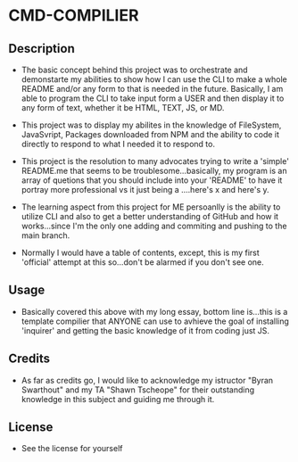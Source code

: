 # CMD-COMPILIER

## Description

- The basic concept behind this project was to orchestrate and demonstarte my abilities to show how I can use the CLI to make a whole README and/or any form to that is needed in the future. Basically, I am able to program the CLI to take input form a USER and then display it to any form of text, whether it be HTML, TEXT, JS, or MD. 

- This project was to display my abilites in the knowledge of FileSystem, JavaSvript, Packages downloaded from NPM and the ability to code it directly to respond to what I needed it to respond to.

- This project is the resolution to many advocates trying to write a 'simple' README.me that seems to be troublesome...basically, my program is an array of quetions that you should include into your 'README' to have it portray more professional vs it just being a ....here's x and here's y. 

- The learning aspect from this project for ME persoanlly is the ability to utilize CLI and also to get a better understanding of GitHub and how it works...since I'm the only one adding and commiting and pushing to the main branch. 

- Normally I would have a table of contents, except, this is my first 'official' attempt at this so...don't be alarmed if you don't see one.

## Usage

- Basically covered this above with my long essay, bottom line is...this is a template compilier that ANYONE can use to avhieve the goal of installing 'inquirer' and getting the basic knowledge of it from coding just JS.

## Credits

- As far as credits go, I would like to acknowledge my istructor "Byran Swarthout" and my TA "Shawn Tscheope" for their outstanding knowledge in this subject and guiding me through it. 

## License

- See the license for yourself